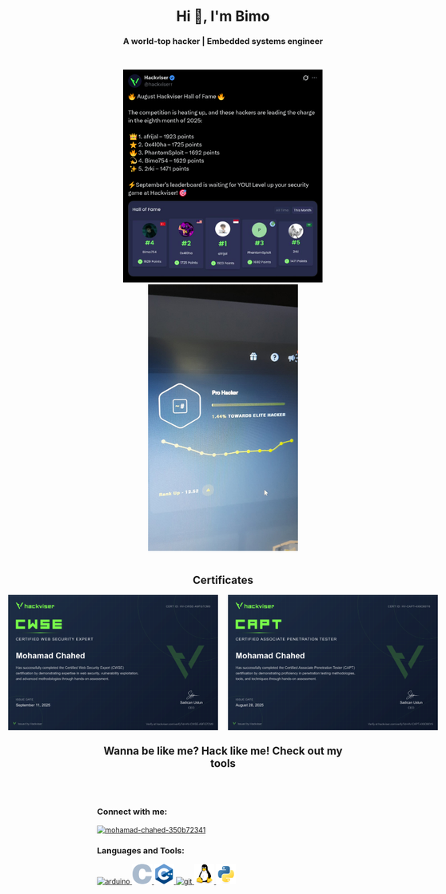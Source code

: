 <h1 align="center">Hi 👋, I'm Bimo</h1>
<h3 align="center">A world-top hacker | Embedded systems engineer</h3>

<br>

<div style="display: flex; gap: 20px; justify-content: center; align-items: center;">
	<p align="center">
	  <a href="https://x.com/hackviserr/status/1962485599685714197" target="_blank">
	    <img src="https://github.com/Bimo754/Bimo754/blob/main/Images/Hackviser.png" width="400">
	  </a>
	<img src="https://github.com/Bimo754/Bimo754/blob/main/Images/HTB.png" width="300">
	</p>
</div>

<h2 align="center">Certificates</h1>

<div style="display: flex; gap: 20px; justify-content: center; align-items: center;">
  <img src="https://github.com/Bimo754/Bimo754/blob/main/Certificates/CWSE.png" style="width: 420px; height: auto;">
  <img src="https://github.com/Bimo754/Bimo754/blob/main/Certificates/CAPT.png" style="width: 420px; height: auto;">
</div>

<h2 align="center">Wanna be like me? Hack like me! Check out my tools</h1>


<br><br>

<h3 align="left">Connect with me:</h3>
<p align="left">
<a href="https://linkedin.com/in/mohamad-chahed-350b72341" target="blank"><img align="center" src="https://raw.githubusercontent.com/rahuldkjain/github-profile-readme-generator/master/src/images/icons/Social/linked-in-alt.svg" alt="mohamad-chahed-350b72341" height="30" width="40" /></a>

<h3 align="left">Languages and Tools:</h3>
<p align="left"> <a href="https://www.arduino.cc/" target="_blank" rel="noreferrer"> <img src="https://cdn.worldvectorlogo.com/logos/arduino-1.svg" alt="arduino" width="40" height="40"/> </a> <a href="https://www.cprogramming.com/" target="_blank" rel="noreferrer"> <img src="https://raw.githubusercontent.com/devicons/devicon/master/icons/c/c-original.svg" alt="c" width="40" height="40"/> </a> <a href="https://www.w3schools.com/cpp/" target="_blank" rel="noreferrer"> <img src="https://raw.githubusercontent.com/devicons/devicon/master/icons/cplusplus/cplusplus-original.svg" alt="cplusplus" width="40" height="40"/> </a> <a href="https://git-scm.com/" target="_blank" rel="noreferrer"> <img src="https://www.vectorlogo.zone/logos/git-scm/git-scm-icon.svg" alt="git" width="40" height="40"/> </a> <a href="https://www.linux.org/" target="_blank" rel="noreferrer"> <img src="https://raw.githubusercontent.com/devicons/devicon/master/icons/linux/linux-original.svg" alt="linux" width="40" height="40"/> </a> <a href="https://www.python.org" target="_blank" rel="noreferrer"> <img src="https://raw.githubusercontent.com/devicons/devicon/master/icons/python/python-original.svg" alt="python" width="40" height="40"/> </a> </p>
